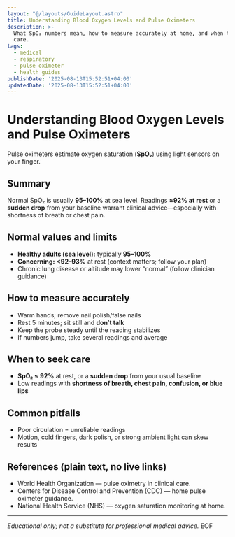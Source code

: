 ```yaml
---
layout: "@/layouts/GuideLayout.astro"
title: Understanding Blood Oxygen Levels and Pulse Oximeters
description: >-
  What SpO₂ numbers mean, how to measure accurately at home, and when to seek
  care.
tags:
  - medical
  - respiratory
  - pulse oximeter
  - health guides
publishDate: '2025-08-13T15:52:51+04:00'
updatedDate: '2025-08-13T15:52:51+04:00'
---
```


# Understanding Blood Oxygen Levels and Pulse Oximeters

Pulse oximeters estimate oxygen saturation (**SpO₂**) using light sensors on your finger.

## Summary
Normal SpO₂ is usually **95–100%** at sea level. Readings **≤92% at rest** or a **sudden drop** from your baseline warrant clinical advice—especially with shortness of breath or chest pain.

## Normal values and limits
- **Healthy adults (sea level):** typically **95–100%**  
- **Concerning:** **<92–93%** at rest (context matters; follow your plan)  
- Chronic lung disease or altitude may lower “normal” (follow clinician guidance)

## How to measure accurately
- Warm hands; remove nail polish/false nails  
- Rest 5 minutes; sit still and **don’t talk**  
- Keep the probe steady until the reading stabilizes  
- If numbers jump, take several readings and average

## When to seek care
- **SpO₂ ≤ 92%** at rest, or a **sudden drop** from your usual baseline  
- Low readings with **shortness of breath, chest pain, confusion, or blue lips**

## Common pitfalls
- Poor circulation = unreliable readings  
- Motion, cold fingers, dark polish, or strong ambient light can skew results

## References (plain text, no live links)
- World Health Organization — pulse oximetry in clinical care.  
- Centers for Disease Control and Prevention (CDC) — home pulse oximeter guidance.  
- National Health Service (NHS) — oxygen saturation monitoring at home.  

---
*Educational only; not a substitute for professional medical advice.*
EOF
